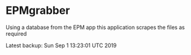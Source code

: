 # EPMgrabber
Using a database from the EPM app this application scrapes the files as required


Latest backup: Sun Sep 1 13:23:01 UTC 2019

